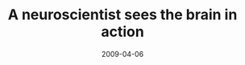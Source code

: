 ---
title: "A neuroscientist sees the brain in action"
project_id: 
date: 2009-04-06
conference_id: ""
presenters:
   - peter_bandettini
summary: "<p>Sligo Creek Elementary School</p>"
file: /assets/presentations/T235.ppt
filename: T235.ppt
layout: presentation
---